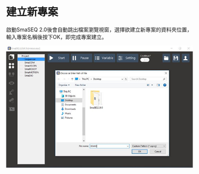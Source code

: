 # 建立新專案

啟動SmaSEQ 2.0後會自動跳出檔案瀏覽視窗，選擇欲建立新專案的資料夾位置，輸入專案名稱後按下OK，即完成專案建立。

![](../.gitbook/assets/newproject.JPG)

